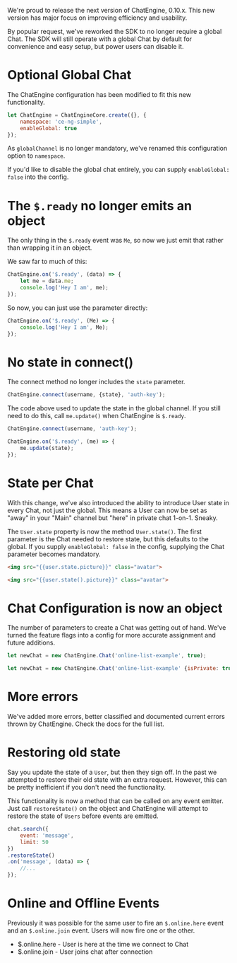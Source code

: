 We're proud to release the next version of ChatEngine, 0.10.x. This new
version has major focus on improving efficiency and usability.

By popular request, we've reworked the SDK to no longer require a
global Chat. The SDK will still operate with a global Chat by default
for convenience and easy setup, but power users can disable it.

# Optional Global Chat

The ChatEngine configuration has been modified to fit this new functionality.

```js
let ChatEngine = ChatEngineCore.create({}, {
    namespace: 'ce-ng-simple',
    enableGlobal: true
});
```

As ```globalChannel``` is no longer mandatory, we've renamed this
configuration option to ```namespace```.

If you'd like to disable the global chat entirely, you can supply
```enableGlobal: false``` into the config.

# The ```$.ready``` no longer emits an object

The only thing in the ```$.ready``` event was ```Me```, so now we just
emit that rather than wrapping it in an object.

We saw far to much of this:

```js
ChatEngine.on('$.ready', (data) => {
    let me = data.me;
    console.log('Hey I am', me);
});
```

So now, you can just use the parameter directly:

```js
ChatEngine.on('$.ready', (Me) => {
    console.log('Hey I am', Me);
});
```

# No state in connect()

The connect method no longer includes the ```state``` parameter.

```js
ChatEngine.connect(username, {state}, 'auth-key');
```

The code above used to update the state in the global channel. If you still
need to do this, call ```me.update()``` when ChatEngine is ```$.ready```.

```js
ChatEngine.connect(username, 'auth-key');

ChatEngine.on('$.ready', (me) => {
    me.update(state);
});
```

# State per Chat

With this change, we've also introduced the ability to introduce User state in
every Chat, not just the global. This means a User can now be set as "away" in
your "Main" channel but "here" in private chat 1-on-1. Sneaky.

The ```User.state``` property is now the method ```User.state()```.
The first parameter is the Chat needed to restore state, but this defaults to
the global. If you supply ```enableGlobal: false``` in the config,
supplying the Chat parameter becomes mandatory.

```html
<img src="{{user.state.picture}}" class="avatar">
```

```html
<img src="{{user.state().picture}}" class="avatar">
```

# Chat Configuration is now an object

The number of parameters to create a Chat was getting out of hand. We've
turned the feature flags into a config for more accurate assignment and future
additions.

```js
let newChat = new ChatEngine.Chat('online-list-example', true);
```

```js
let newChat = new ChatEngine.Chat('online-list-example' {isPrivate: true});
```

# More errors

We've added more errors, better classified and documented current errors thrown
by ChatEngine. Check the docs for the full list.

# Restoring old state

Say you update the state of a ```User```, but then they sign off. In the past
we attempted to restore their old state with an extra request. However, this
can be pretty inefficient if you don't need the functionality.

This functionality is now a method that can be called on any event emitter. Just
call ```restoreState()``` on the object and ChatEngine will attempt to restore
the state of ```Users``` before events are emitted.


```js
chat.search({
    event: 'message',
    limit: 50
})
.restoreState()
.on('message', (data) => {
    //...
});
```

# Online and Offline Events

Previously it was possible for the same user to fire an ```$.online.here``` event
and an ```$.online.join``` event. Users will now fire one or the other.

- $.online.here - User is here at the time we connect to Chat
- $.online.join - User joins chat after connection
